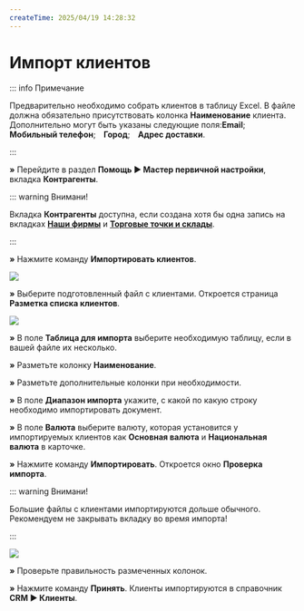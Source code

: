 ```yaml
---
createTime: 2025/04/19 14:28:32
---
```

# Импорт клиентов

::: info Примечание

Предварительно необходимо собрать клиентов в таблицу Excel. В файле должна обязательно присутствовать колонка **Наименование** клиента. Дополнительно могут быть указаны следующие поля:**Email**;&emsp;**Мобильный телефон**;&emsp;**Город**;&emsp;**Адрес доставки**.

:::

**»** Перейдите в раздел **Помощь ► Мастер первичной настройки**, вкладка **Контрагенты**.

::: warning Внимани!

Вкладка **Контрагенты** доступна, если создана хотя бы одна запись на вкладках [**Наши фирмы**](#3001121b-4890-48a8-a5d1-91eeb221876c) и [**Торговые точки и склады**](#4a058862-13b3-4d54-85a2-f9978df07b43). 

:::

**»** Нажмите команду **Импортировать клиентов**.

![](../../assets/guide/Aspose.Words.6f13226c-9016-4dda-be57-653ed66d987a.096.png)

**»** Выберите подготовленный файл с клиентами. Откроется страница **Разметка списка клиентов**.

![](../../assets/guide/Aspose.Words.6f13226c-9016-4dda-be57-653ed66d987a.097.png)

**»** В поле **Таблица для импорта** выберите необходимую таблицу, если в вашей файле их несколько.

**»** Разметьте колонку **Наименование**.

**»** Разметьте дополнительные колонки при необходимости.

**»** В поле **Диапазон импорта** укажите, с какой по какую строку необходимо импортировать документ.

**»** В поле **Валюта** выберите валюту, которая установится у импортируемых клиентов как **Основная валюта** и **Национальная валюта** в карточке.

**»** Нажмите команду **Импортировать**. Откроется окно **Проверка импорта**.

::: warning Внимани!

Большие файлы с клиентами импортируются дольше обычного. Рекомендуем не закрывать вкладку во время импорта!

:::

![](../../assets/guide/Aspose.Words.6f13226c-9016-4dda-be57-653ed66d987a.098.png)

**»** Проверьте правильность размеченных колонок.

**»** Нажмите команду **Принять**. Клиенты импортируются в справочник **CRM ► Клиенты**.